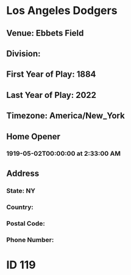 # Los Angeles Dodgers
## Venue: Ebbets Field
## Division: 
## First Year of Play: 1884
## Last Year of Play: 2022
## Timezone: America/New_York
## Home Opener
### 1919-05-02T00:00:00 at 2:33:00 AM
## Address
### 
### State: NY
### Country: 
### Postal Code: 
### Phone Number: 
# ID 119